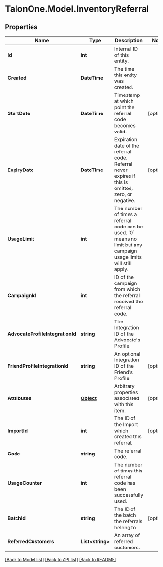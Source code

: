 # TalonOne.Model.InventoryReferral
## Properties

Name | Type | Description | Notes
------------ | ------------- | ------------- | -------------
**Id** | **int** | Internal ID of this entity. | 
**Created** | **DateTime** | The time this entity was created. | 
**StartDate** | **DateTime** | Timestamp at which point the referral code becomes valid. | [optional] 
**ExpiryDate** | **DateTime** | Expiration date of the referral code. Referral never expires if this is omitted, zero, or negative. | [optional] 
**UsageLimit** | **int** | The number of times a referral code can be used. &#x60;0&#x60; means no limit but any campaign usage limits will still apply.  | 
**CampaignId** | **int** | ID of the campaign from which the referral received the referral code. | 
**AdvocateProfileIntegrationId** | **string** | The Integration ID of the Advocate&#39;s Profile. | 
**FriendProfileIntegrationId** | **string** | An optional Integration ID of the Friend&#39;s Profile. | [optional] 
**Attributes** | [**Object**](.md) | Arbitrary properties associated with this item. | [optional] 
**ImportId** | **int** | The ID of the Import which created this referral. | [optional] 
**Code** | **string** | The referral code. | 
**UsageCounter** | **int** | The number of times this referral code has been successfully used. | 
**BatchId** | **string** | The ID of the batch the referrals belong to. | [optional] 
**ReferredCustomers** | **List&lt;string&gt;** | An array of referred customers. | 

[[Back to Model list]](../README.md#documentation-for-models) [[Back to API list]](../README.md#documentation-for-api-endpoints) [[Back to README]](../README.md)

